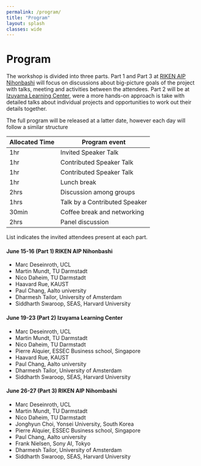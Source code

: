 ```yaml
---
permalink: /program/
title: "Program"
layout: splash
classes: wide
---
```


# Program

The workshop is divided into three parts. Part 1 and Part 3 at <a href= "https://aip.riken.jp/access/">RIKEN AIP Nihonbashi</a> will focus on discussions about big-picture goals of the project with talks, meeting and activities between the attendees. Part 2 will be at <a href= "https://izusan.zen-hd.co.jp/access/">Izuyama Learning Center</a>, were a more hands-on approach is take with detailed talks about individual projects and opportunities to work out their details together.

The full program will be released at a latter date, however each day will follow a similar structure

|Allocated Time|Program event|
|--------------|-------|
| 1hr | Invited Speaker Talk|
| 1hr | Contributed Speaker Talk|
| 1hr | Contributed Speaker Talk|
| 1hr | Lunch break |
| 2hrs | Discussion among groups |
| 1hrs | Talk by a Contributed Speaker|
| 30min | Coffee break and networking |
| 2hrs | Panel discussion |


List indicates the invited attendees present at each part.
#### June 15-16 (Part 1) RIKEN AIP Nihonbashi  
- Marc Deseinroth, UCL
- Martin Mundt, TU Darmstadt
- Nico Daheim, TU Darmstadt
- Haavard Rue, KAUST
- Paul Chang, Aalto university
- Dharmesh Tailor, University of Amsterdam
- Siddharth Swaroop, SEAS, Harvard University

#### June 19-23 (Part 2) Izuyama Learning Center
- Marc Deseinroth, UCL
- Martin Mundt, TU Darmstadt
- Nico Daheim, TU Darmstadt
- Pierre Alquier, ESSEC Business school, Singapore
- Haavard Rue, KAUST
- Paul Chang, Aalto university
- Dharmesh Tailor, University of Amsterdam
- Siddharth Swaroop, SEAS, Harvard University

#### June 26-27 (Part 3) RIKEN AIP Nihombashi
- Marc Deseinroth, UCL
- Martin Mundt, TU Darmstadt
- Nico Daheim, TU Darmstadt
- Jonghyun Choi, Yonsei University, South Korea
- Pierre Alquier, ESSEC Business school, Singapore
- Paul Chang, Aalto university
- Frank Nielsen, Sony AI, Tokyo
- Dharmesh Tailor, University of Amsterdam
- Siddharth Swaroop, SEAS, Harvard University
